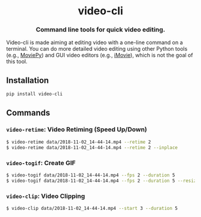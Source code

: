 <div align="center">
  <h1>video-cli</h1>
  <h3>Command line tools for quick video editing.</h3>
</div>


Video-cli is made aiming at editing video with a one-line
command on a terminal. You can do more detailed video editing using
other Python tools (e.g., [MoviePy](https://github.com/Zulko/moviepy))
and GUI video editors (e.g., [iMovie](https://www.apple.com/imovie/)),
which is not the goal of this tool.


## Installation

```bash
pip install video-cli
```


## Commands

### `video-retime`: **Video Retiming (Speed Up/Down)**

```bash
$ video-retime data/2018-11-02_14-44-14.mp4 --retime 2
$ video-retime data/2018-11-02_14-44-14.mp4 --retime 2 --inplace
```

### `video-togif`: **Create GIF**

```bash
$ video-togif data/2018-11-02_14-44-14.mp4 --fps 2 --duration 5
$ video-togif data/2018-11-02_14-44-14.mp4 --fps 2 --duration 5 --resize 0.5
```

### `video-clip`: **Video Clipping**

```bash
$ video-clip data/2018-11-02_14-44-14.mp4 --start 3 --duration 5
```
